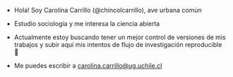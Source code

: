 - Hola! Soy Carolina Carrillo (@chincolcarrillo), ave urbana común 
- Estudio sociología y me interesa la ciencia abierta
- Actualmente estoy buscando tener un mejor control de versiones de mis trabajos y subir aquí mis intentos de flujo de investigación reproducible 🌱 

- Me puedes escribir a carolina.carrillo@ug.uchile.cl

<!---
chincolcarrillo/chincolcarrillo is a ✨ special ✨ repository because its `README.md` (this file) appears on your GitHub profile.
You can click the Preview link to take a look at your changes.
--->
